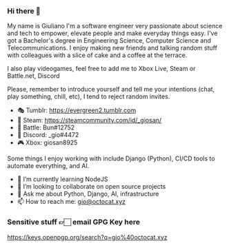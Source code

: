 ### Hi there 👋

<!--
**Freyja-Folkvangr/Freyja-Folkvangr** is a ✨ _special_ ✨ repository because its `README.md` (this file) appears on your GitHub profile.
-->

My name is Giuliano I'm a software engineer very passionate about science and tech to empower, elevate people and make everyday things easy. I've got a Bachelor's degree in Engineering Science, Computer Science and Telecommunications. I enjoy making new friends and talking random stuff with colleagues with a slice of cake and a coffee at the terrace.

I also play videogames, feel free to add me to Xbox Live, Steam or Battle.net, Discord

Please, remember to introduce yourself and tell me your intentions (chat, play something, chill, etc), I tend to reject random invites.

- 🎭 Tumblr: https://evergreen2.tumblr.com
- 🎋 Steam: https://steamcommunity.com/id/_giosan/
- 🚀 Battle: Bun#12752
- 💬 Discord: _gio#4472
- 🎮 Xbox: giosan8925

Some things I enjoy working with include Django (Python), CI/CD tools to automate everything, and AI.

- 🌱 I’m currently learning NodeJS
- 👯 I’m looking to collaborate on open source projects
- 💬 Ask me about Python, Django, AI, infrastructure
- 📫 How to reach me: gio@octocat.xyz


### Sensitive stuff 👉🏻 email GPG Key here
https://keys.openpgp.org/search?q=gio%40octocat.xyz
